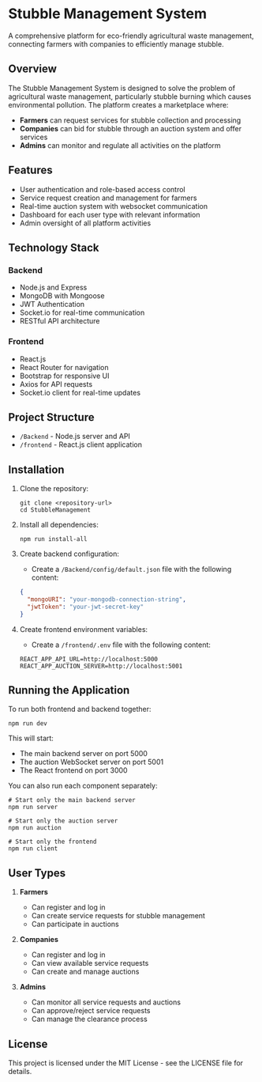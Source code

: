 # Stubble Management System

A comprehensive platform for eco-friendly agricultural waste management, connecting farmers with companies to efficiently manage stubble.

## Overview

The Stubble Management System is designed to solve the problem of agricultural waste management, particularly stubble burning which causes environmental pollution. The platform creates a marketplace where:

- **Farmers** can request services for stubble collection and processing
- **Companies** can bid for stubble through an auction system and offer services
- **Admins** can monitor and regulate all activities on the platform

## Features

- User authentication and role-based access control
- Service request creation and management for farmers
- Real-time auction system with websocket communication
- Dashboard for each user type with relevant information
- Admin oversight of all platform activities

## Technology Stack

### Backend
- Node.js and Express
- MongoDB with Mongoose
- JWT Authentication
- Socket.io for real-time communication
- RESTful API architecture

### Frontend
- React.js
- React Router for navigation
- Bootstrap for responsive UI
- Axios for API requests
- Socket.io client for real-time updates

## Project Structure

- `/Backend` - Node.js server and API
- `/frontend` - React.js client application

## Installation

1. Clone the repository:
   ```
   git clone <repository-url>
   cd StubbleManagement
   ```

2. Install all dependencies:
   ```
   npm run install-all
   ```

3. Create backend configuration:
   - Create a `/Backend/config/default.json` file with the following content:
   ```json
   {
     "mongoURI": "your-mongodb-connection-string",
     "jwtToken": "your-jwt-secret-key"
   }
   ```

4. Create frontend environment variables:
   - Create a `/frontend/.env` file with the following content:
   ```
   REACT_APP_API_URL=http://localhost:5000
   REACT_APP_AUCTION_SERVER=http://localhost:5001
   ```

## Running the Application

To run both frontend and backend together:

```
npm run dev
```

This will start:
- The main backend server on port 5000
- The auction WebSocket server on port 5001
- The React frontend on port 3000

You can also run each component separately:

```
# Start only the main backend server
npm run server

# Start only the auction server
npm run auction

# Start only the frontend
npm run client
```

## User Types

1. **Farmers**
   - Can register and log in
   - Can create service requests for stubble management
   - Can participate in auctions

2. **Companies**
   - Can register and log in
   - Can view available service requests
   - Can create and manage auctions

3. **Admins**
   - Can monitor all service requests and auctions
   - Can approve/reject service requests
   - Can manage the clearance process

## License

This project is licensed under the MIT License - see the LICENSE file for details. 